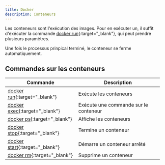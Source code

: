 ```yaml
---
title: Docker
description: Conteneurs
---
```


Les conteneurs sont l'exécution des images. Pour en exécuter un, il suffit d'exécuter la commande [docker run](https://docs.docker.com/engine/reference/commandline/run/){:target="_blank"}, qui peut prendre plusieurs paramètres.

Une fois le processus prinpical terminé, le conteneur se ferme automatiquement.

## Commandes sur les conteneurs

| Commande | Description |
|----------|-------------|
| [docker run](https://docs.docker.com/engine/reference/commandline/run/){:target="_blank"} | Exécute les conteneurs |
| [docker exec](https://docs.docker.com/engine/reference/commandline/exec/){:target="_blank"} | Exécute une commande sur le conteneur |
| [docker ps](https://docs.docker.com/engine/reference/commandline/ps/){:target="_blank"} | Affiche les conteneurs  |
| [docker stop](https://docs.docker.com/engine/reference/commandline/stop/){:target="_blank"} | Termine un conteneur |
| [docker start](https://docs.docker.com/engine/reference/commandline/start/){:target="_blank"} | Démarre un conteneur arrêté |
| [docker rm](https://docs.docker.com/engine/reference/commandline/rm/){:target="_blank"} | Supprime un conteneur |
